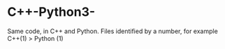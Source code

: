 # C++-Python3-
Same code, in C++ and Python. 
Files identified by a number, for example C++(1) > Python (1)
